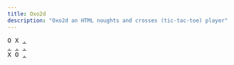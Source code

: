 ```yaml
---
title: Oxo2d 
description: "Oxo2d an HTML noughts and crosses (tic-tac-toe) player"
---
```


<pre class="oxo2d">
O X <a href="../7u/">.</a>
<a href="../7v/">.</a> <a href="../81/">.</a> <a href="../18/">.</a>
X O <a href="../1t/">.</a>
</pre>
